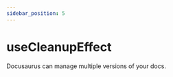 ```yaml
---
sidebar_position: 5
---
```


# useCleanupEffect

Docusaurus can manage multiple versions of your docs.
